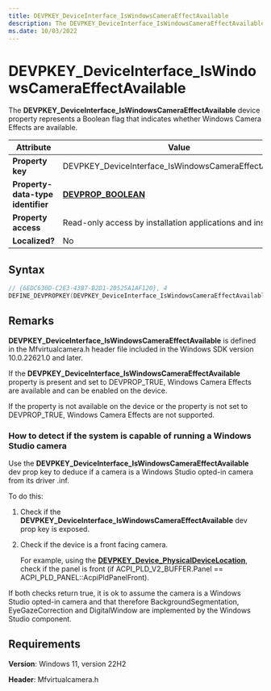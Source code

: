 ```yaml
---
title: DEVPKEY_DeviceInterface_IsWindowsCameraEffectAvailable
description: The DEVPKEY_DeviceInterface_IsWindowsCameraEffectAvailable device property represents a Boolean flag that indicates whether Windows Camera Effects are available and can be enabled on the device.
ms.date: 10/03/2022
---
```


# DEVPKEY_DeviceInterface_IsWindowsCameraEffectAvailable

The **DEVPKEY_DeviceInterface_IsWindowsCameraEffectAvailable** device property represents a Boolean flag that indicates whether Windows Camera Effects are available.

| Attribute | Value |
|--|--|
| **Property key** | DEVPKEY_DeviceInterface_IsWindowsCameraEffectAvailable |
| **Property-data-type identifier** | [**DEVPROP_BOOLEAN**](devprop-type-boolean.md) |
| **Property access** | Read-only access by installation applications and installers |
| **Localized?** | No |

## Syntax

```cpp
// {6EDC630D-C2E3-43B7-B2D1-20525A1AF120}, 4
DEFINE_DEVPROPKEY(DEVPKEY_DeviceInterface_IsWindowsCameraEffectAvailable, 0x6EDC630D, 0xC2E3, 0x43B7, 0xB2, 0xD1, 0x20, 0x52, 0x5A, 0x1A, 0xF1, 0x20, 4);    // DEVPROP_TYPE_BOOLEAN
```

## Remarks

**DEVPKEY_DeviceInterface_IsWindowsCameraEffectAvailable** is defined in the Mfvirtualcamera.h header file included in the Windows SDK version 10.0.22621.0 and later.

If the **DEVPKEY_DeviceInterface_IsWindowsCameraEffectAvailable** property is present and set to DEVPROP_TRUE, Windows Camera Effects are available and can be enabled on the device.

If the property is not available on the device or the property is not set to DEVPROP_TRUE, Windows Camera Effects are not supported.

### How to detect if the system is capable of running a Windows Studio camera

Use the **DEVPKEY_DeviceInterface_IsWindowsCameraEffectAvailable** dev prop key to deduce if a camera is a Windows Studio opted-in camera from its driver .inf.

To do this:

1. Check if the **DEVPKEY_DeviceInterface_IsWindowsCameraEffectAvailable** dev prop key is exposed.

1. Check if the device is a front facing camera.

    For example, using the [**DEVPKEY_Device_PhysicalDeviceLocation**](devpkey-device-physicaldevicelocation.md), check if the panel is front (if ACPI_PLD_V2_BUFFER.Panel == ACPI_PLD_PANEL::AcpiPldPanelFront).

If both checks return true, it is ok to assume the camera is a Windows Studio opted-in camera and that therefore BackgroundSegmentation, EyeGazeCorrection and DigitalWindow are implemented by the Windows Studio component.

## Requirements

**Version**: Windows 11, version 22H2

**Header**: Mfvirtualcamera.h
